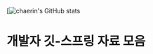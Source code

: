 [![chaerin's GitHub stats](https://github-readme-stats.vercel.app/api?username=kimchearin&show_icons=true&theme=dracula)

# 개발자 깃-스프링 자료 모음